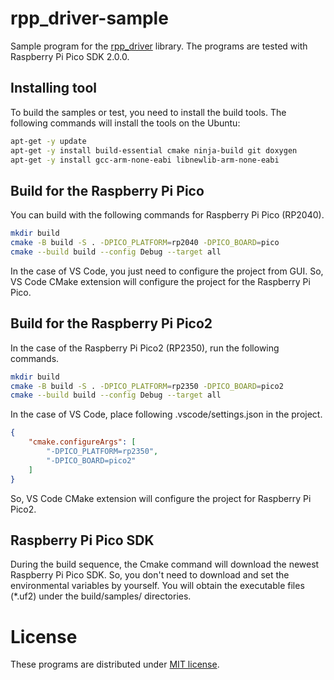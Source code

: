 # rpp_driver-sample
Sample program for the [rpp_driver](https://github.com/suikan4github/rpp_driver) library. 
The programs are tested with Raspberry Pi Pico SDK 2.0.0.

## Installing tool
To build the samples or test, you need to install the build tools. 
The following commands will install the tools on the Ubuntu: 

```sh
apt-get -y update
apt-get -y install build-essential cmake ninja-build git doxygen
apt-get -y install gcc-arm-none-eabi libnewlib-arm-none-eabi
```
## Build for the Raspberry Pi Pico
You can build with the following commands for Raspberry Pi Pico (RP2040).
```sh
mkdir build
cmake -B build -S . -DPICO_PLATFORM=rp2040 -DPICO_BOARD=pico
cmake --build build --config Debug --target all
```
In the case of VS Code, you just need to configure the project from GUI. So, VS Code CMake extension will configure the project for the Raspberry Pi Pico.   

## Build for the Raspberry Pi Pico2
In the case of the Raspberry Pi Pico2 (RP2350), run the following commands. 
```sh
mkdir build
cmake -B build -S . -DPICO_PLATFORM=rp2350 -DPICO_BOARD=pico2
cmake --build build --config Debug --target all
```
In the case of VS Code, place following .vscode/settings.json in the project. 
```json
{
    "cmake.configureArgs": [
        "-DPICO_PLATFORM=rp2350",
        "-DPICO_BOARD=pico2"
    ]
}
```
So, VS Code CMake extension will configure the project for Raspberry Pi Pico2. 

## Raspberry Pi Pico SDK
During the build sequence, the Cmake command will download the newest Raspberry Pi Pico SDK. 
So, you don't need to download and set the environmental variables by yourself. 
You will obtain the executable files (*.uf2) under the build/samples/ directories. 

# License
These programs are distributed under [MIT license](LICENSE). 
